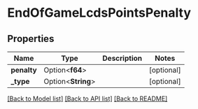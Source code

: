 # EndOfGameLcdsPointsPenalty

## Properties

Name | Type | Description | Notes
------------ | ------------- | ------------- | -------------
**penalty** | Option<**f64**> |  | [optional]
**_type** | Option<**String**> |  | [optional]

[[Back to Model list]](../README.md#documentation-for-models) [[Back to API list]](../README.md#documentation-for-api-endpoints) [[Back to README]](../README.md)


